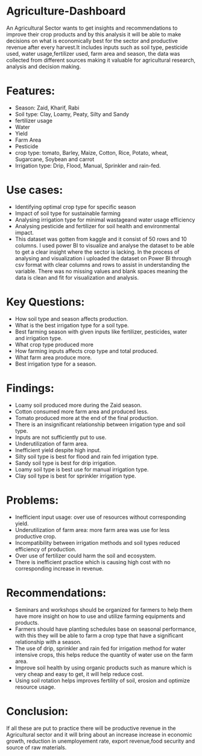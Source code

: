 # Agriculture-Dashboard
An Agricultural Sector wants to get insights and recommendations to improve their crop products and by this analysis it will be able to make decisions on what is economically best for the sector and productive revenue after every harvest.It includes inputs such as soil type, pesticide used, water usage,fertilizer used, farm area and season, the data was collected from different sources making it valuable for agricultural research, analysis and decision making. 
# Features:
- Season: Zaid, Kharif, Rabi 
- Soil type: Clay, Loamy, Peaty, Silty and Sandy
- fertilizer usage
- Water
- Yield
- Farm Area
- Pesticide
- crop type: tomato, Barley, Maize, Cotton, Rice, Potato, wheat, Sugarcane, Soybean and carrot
- Irrigation type: Drip, Flood, Manual, Sprinkler and rain-fed.
# Use cases:
- Identifying optimal crop type for specific season
- Impact of soil type for sustainable farming
- Analysing irrigation type for minimal wastageand water usage efficiency
- Analysing pesticide and fertilizer for soil health and environmental impact.
- This dataset was gotten from kaggle and it consist of 50 rows and 10 columns.
I used power BI to visualize and analyse the dataset to be able to get a clear insight where the sector is lacking. In the process of analysing and visualization i uploaded the dataset on Power BI through csv format with clear columns and rows to assist in understanding the variable.
There was no missing values and blank spaces meaning the data is clean and fit for visualization and analysis.
# Key Questions:
-	How soil type and season affects production.
-	What is the best irrigation type for a soil type.
- Best farming season with given inputs like fertilizer, pesticides, water and irrigation type.
-	 What crop type produced more 
-	How farming inputs affects crop type and total produced.
-	What farm area produce more.
-	Best irrigation type for a season.
# Findings:
-	Loamy soil produced more during the Zaid season.
-	Cotton consumed more farm area and produced less.
-	Tomato produced more at the end of the final production.
-	There is an insignificant relationship between irrigation type and soil type.
-	Inputs are not sufficiently put to use.
-	Underutilization of farm area.
-	Inefficient yield despite high input.
-	Silty soil type is best for flood and rain fed irrigation type.
-	Sandy soil type is best for drip irrigation.
-	Loamy soil type is best use for manual irrigation type.
-	Clay soil type is best for sprinkler irrigation type.
# Problems:
-	Inefficient input usage: over use of resources without corresponding yield.
-	Underutilization of farm area: more farm area was use for less productive crop.
-	Incompatibility between irrigation methods and soil types reduced efficiency of production.
-	Over use of fertilizer could harm the soil and ecosystem.
- There is inefficient practice which is causing high cost with no corresponding increase in revenue.
# Recommendations:
- Seminars and workshops should be organized for farmers to help them have more insight on how to use and utilize farming equipments and products.
- Farmers should have planting schedules base on seasonal performance, with this they will be able to farm a crop type that have a significant relationship with a season.
- The use of drip, sprinkler and rain fed for irrigation method for water intensive crops, this helps reduce the quantity of water use on the farm area.
- Improve soil health by using organic products such as manure which is very cheap and easy to get, it will help reduce cost.
- Using soil rotation helps improves fertility of soil, erosion and optimize resource usage.
# Conclusion:
If all these are put to practice there will be productive revenue in the Agricultural sector and it will bring about an increase increase in economic growth, reduction in unemployement rate, export revenue,food security and source of raw materials.




